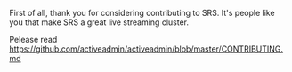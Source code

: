 First of all, thank you for considering contributing to SRS. It's people like you that make SRS a great live streaming cluster.

Pelease read https://github.com/activeadmin/activeadmin/blob/master/CONTRIBUTING.md
